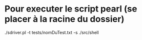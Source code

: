 # Pour executer le script pearl (se placer à la racine du dossier)
./sdriver.pl -t tests/nomDuTest.txt -s ./src/shell
